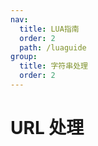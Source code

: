 ```yaml
---
nav:
  title: LUA指南
  order: 2
  path: /luaguide
group:
  title: 字符串处理
  order: 2
---
```


# URL 处理
